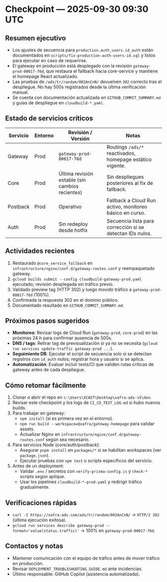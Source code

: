 # Checkpoint — 2025-09-30 09:30 UTC

## Resumen ejecutivo
- Los ajustes de secuencia para `production.auth_users.id_auth` están documentados en `scripts/fix-production-auth-users-id.sql` y listos para ejecutar en caso de requerirse.
- El gateway en producción está desplegado con la revisión `gateway-prod-00017-76d`, que restaura el fallback hacia core-service y mantiene el homepage React actualizado.
- Las pruebas de `/ads/tr/random/002AnCnN/` devuelven `302` correcto tras el despliegue. No hay 500s registrados desde la última verificación manual.
- Se cuenta con documentación actualizada en `GITHUB_COMMIT_SUMMARY.md` y guías de despliegue en `cloudbuild-*.yaml`.

## Estado de servicios críticos
| Servicio | Entorno | Revisión / Versión | Notas |
|----------|---------|--------------------|-------|
| Gateway  | Prod    | `gateway-prod-00017-76d` | Routings `/ads/*` reactivados, homepage estático vigente. |
| Core     | Prod    | Última revisión estable (sin cambios recientes) | Sin despliegues posteriores al fix de fallback. |
| Postback | Prod    | Operativo | Fallback a Cloud Run activo, monitoreo básico en curso. |
| Auth     | Prod    | Sin redeploy desde hotfix | Secuencia lista para corrección si se detectan IDs nulos. |

## Actividades recientes
1. Restaurado `@core_service_fallback` en `infrastructure/nginx/conf.d/gateway-routes.conf` y reempaquetado gateway.
2. `gcloud builds submit --config cloudbuild-gateway-prod.yaml` ejecutado; revisión desplegada sin tráfico previo.
3. Validado preview tag (HTTP 302) y luego movido tráfico a `gateway-prod-00017-76d` (100%).
4. Confirmada la respuesta 302 en el dominio público.
5. Documentado resultado en `GITHUB_COMMIT_SUMMARY.md`.

## Próximos pasos sugeridos
- **Monitoreo**: Revisar logs de Cloud Run (`gateway-prod`, `core-prod`) en las próximas 24 h para confirmar ausencia de 500s.
- **DNS / tags**: Retirar tag de previsualización si ya no se necesita (`gcloud run services update-traffic gateway-prod ...`).
- **Seguimiento DB**: Ejecutar el script de secuencia solo si se detectan registros con `id_auth` nulos; registrar hora y usuario si se aplica.
- **Automatización**: Evaluar incluir tests/CI que validen rutas críticas de gateway antes de cada despliegue.

## Cómo retomar fácilmente
1. Clonar o abrir el repo en `c:\Users\XCAST\Desktop\xafra-ads-v5\dev`.
2. Revisar este checkpoint y los logs de `CI_CD_TEST_LOG.md` si hubo nuevos builds.
3. Para trabajar en gateway:
   - `npm install` (si es primera vez en el entorno).
   - `npm run build --workspace=@xafra/gateway-homepage` para validar assets.
   - Actualizar Nginx en `infrastructure/nginx/conf.d/gateway-routes.conf` según sea necesario.
4. Para servicios Node (core/auth/postback):
   - Asegurar `pnpm install` en `packages/*` si se habilitan workspaces (ver `package.json`).
   - Ejecutar pruebas con `npm test` o scripts específicos del servicio.
5. Antes de un deployment:
   - Validar `.env` / secretos con `verify-prisma-config.js` y `check-*` scripts según aplique.
   - Usar los pipelines `cloudbuild-*-prod.yaml` y redirigir tráfico gradualmente.

## Verificaciones rápidas
- `curl -I https://xafra-ads.com/ads/tr/random/002AnCnN/` → `HTTP/2 302` (última ejecución exitosa).
- `gcloud run services describe gateway-prod --format='value(status.traffic)'` → 100% en `gateway-prod-00017-76d`.

## Contactos y notas
- Mantener comunicación con el equipo de tráfico antes de mover tráfico en producción.
- Revisar `DEPLOYMENT_TROUBLESHOOTING_GUIDE.md` ante incidencias.
- Último responsable: GitHub Copilot (asistencia automatizada).